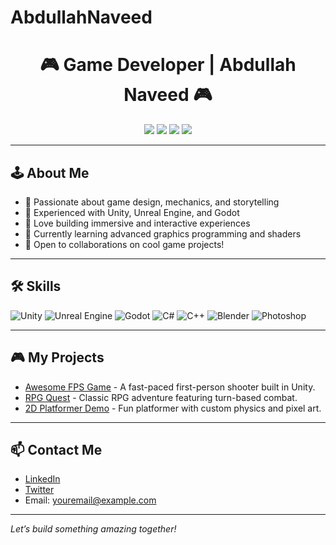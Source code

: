 # AbdullahNaveed
<h1 align="center">🎮 Game Developer | Abdullah Naveed 🎮</h1>

<p align="center">
  <img src="https://img.shields.io/badge/Game%20Engine-Unity-black?style=for-the-badge&logo=unity" />
  <img src="https://img.shields.io/badge/Game%20Engine-Unreal%20Engine-blue?style=for-the-badge&logo=unrealengine" />
  <img src="https://img.shields.io/badge/Language-C%23-239120?style=for-the-badge&logo=c-sharp&logoColor=white" />
  <img src="https://img.shields.io/badge/Language-C++-00599C?style=for-the-badge&logo=c%2B%2B&logoColor=white" />
</p>

---

## 🕹️ About Me

- 🎲 Passionate about game design, mechanics, and storytelling  
- 🧩 Experienced with Unity, Unreal Engine, and Godot  
- 👾 Love building immersive and interactive experiences  
- 🌱 Currently learning advanced graphics programming and shaders  
- 🚀 Open to collaborations on cool game projects!

---

## 🛠️ Skills

![Unity](https://img.shields.io/badge/-Unity-222222?style=flat-square&logo=unity&logoColor=white)
![Unreal Engine](https://img.shields.io/badge/-Unreal%20Engine-222222?style=flat-square&logo=unrealengine)
![Godot](https://img.shields.io/badge/-Godot-222222?style=flat-square&logo=godot-engine)
![C#](https://img.shields.io/badge/-C%23-222222?style=flat-square&logo=c-sharp)
![C++](https://img.shields.io/badge/-C++-222222?style=flat-square&logo=c%2B%2B)
![Blender](https://img.shields.io/badge/-Blender-222222?style=flat-square&logo=blender)
![Photoshop](https://img.shields.io/badge/-Photoshop-222222?style=flat-square&logo=adobe-photoshop)

---

## 🎮 My Projects

- [Awesome FPS Game](https://github.com/your_username/awesome-fps-game) - A fast-paced first-person shooter built in Unity.
- [RPG Quest](https://github.com/your_username/rpg-quest) - Classic RPG adventure featuring turn-based combat.
- [2D Platformer Demo](https://github.com/your_username/2d-platformer-demo) - Fun platformer with custom physics and pixel art.

---

## 📫 Contact Me

- [LinkedIn](https://www.linkedin.com/in/your-profile)
- [Twitter](https://twitter.com/your_twitter)
- Email: youremail@example.com

---

*Let’s build something amazing together!*

